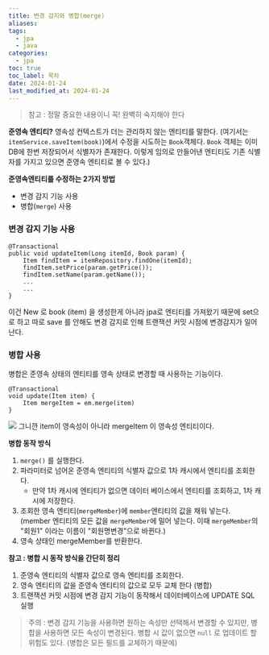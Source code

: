 ```yaml
---
title: 변경 감지와 병합(merge)
aliases: 
tags:
  - jpa
  - java
categories:
  - jpa
toc: true
toc_label: 목차
date: 2024-01-24
last_modified_at: 2024-01-24
---
```

> 참고 : 정말 중요한 내용이니 꼭! 완벽히 숙지해야 한다

**준영속 엔티티?**
영속성 컨텍스트가 더는 관리하지 않는 엔티티를 말한다.
(여기서는 `itemService.saveItem(book)`)에서 수정을 시도하는 `Book`객체다. `Book` 객체는 이미 DB에 한번 저장되어서 식별자가 존재한다. 이렇게 임의로 만들어낸 엔티티도 기존 식별자를 가지고 있으면 준영속 엔티티로 볼 수 있다.)

**준영속엔티티를 수정하는 2가지 방법**
- 변경 감지 기능 사용
- 병합(`merge`) 사용

### 변경 감지 기능 사용

```
@Transactional  
public void updateItem(Long itemId, Book param) {  
    Item findItem = itemRepository.findOne(itemId);  
    findItem.setPrice(param.getPrice());  
    findItem.setName(param.getName());  
    ...
    ...
}
```
이건 New 로 book (item) 을 생성한게 아니라 jpa로 엔티티를 가져왔기 때문에 
set으로 하고 따로 save 를 안해도 변경 감지로 인해 트랜잭션 커밋 시점에 변경감지가 일어난다.

### 병합 사용
병합은 준영속 상태의 엔티티를 영속 상태로 변경할 때 사용하는 기능이다.

```
@Transactional
void update(Item item) {
	Item mergeItem = em.merge(item)
}
```
![](https://i.imgur.com/tCqSMSJ.png)
그니깐 item이 영속성이 아니라 mergeItem 이 영속성 엔티티이다.


**병합 동작 방식**
1. `merge()` 를 실행한다.
2. 파라미터로 넘어온 준영속 엔티티의 식별자 값으로 1차 캐시에서 엔티티를 조회한다. 
	- 만약 1차 캐시에 엔티티가 없으면 데이터 베이스에서 엔티티를 조회하고, 1차 캐시에 저장한다.
3. 조회한 영속 엔티티(`mergeMember`)에 `member`엔티티의 값을 채워 넣는다. (member 엔티티의 모든 값을 `mergeMember`에 밀어 넣는다. 이때 `mergeMember`의 "회원1" 이라는 이름이 "회원명변경"으로 바뀐다.)
4. 영속 상태인 mergeMember를 반환한다.

**참고 : 병합 시 동작 방식을 간단히 정리**
1. 준영속 엔티티의 식별자 값으로 영속 엔티티를 조회한다.
2. 영속 엔티티의 값을 준영속 엔티티의 값으로 모두 교체 한다 (병합)
3. 트랜잭션 커밋 시점에 변경 감지 기능이 동작해서 데이터베이스에 UPDATE SQL 실행

> 주의 : 변경 감지 기능을 사용하면 원하는 속성만 선택해서 변경할 수 있지만, 병합을 사용하면 모든 속성이 변경된다. 병합 시 값이 없으면 `null` 로 업데이트 할 위험도 있다. (병합은 모든 필드를 교체하기 때문에)

